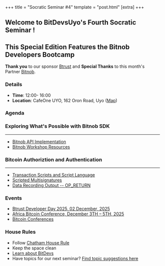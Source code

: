 +++
title = "Socratic Seminar #4"
template = "post.html"
[extra]
+++

## Welcome to BitDevsUyo's Fourth Socratic Seminar !
## This Special Edition Features the Bitnob Developers Bootcamp 

**Thank you** to our sponsor [Btrust](https://www.btrust.tech/) and **Special Thanks** to this month's Partner [Bitnob](https://bitnob.com).


### Details
- **Time**: 12:00- 16:00
- **Location**: CafeOne UYO, 162 Oron Road, Uyo ([Map](https://www.google.com/maps/dir//162+Oron+Rd,+Ewet+Housing+Estate,+Uyo+520102,+Akwa+Ibom/@5.0200907,7.8685155,12.26z/data=!4m8!4m7!1m0!1m5!1m1!1s0x105d575ff4662ecf:0x7887f2f48f1d4d29!2m2!1d7.9378991!2d5.0195906?entry=ttu&g_ep=EgoyMDI1MDUxNS4wIKXMDSoASAFQAw%3D%3D))

### Agenda

### Exploring What's Possible with Bitnob SDK
_______________________________________________________________________________
* [Bitnob API Implementation](https://bitnob.dev)
* [Bitnob Workshop Resources](https://github.com/bitnob/api-workshops)


### Bitcoin Authoriztion and Authentication
_______________________________________________________________________________
* [Transaction Scripts and Script Language](https://learnmeabitcoin.com/technical/transactionhttps://github.com/bitcoinbook/bitcoinbook/blob/develop/ch07_authorization-authentication.adoc)
* [Scripted Multisignatures](https://github.com/bitcoinbook/bitcoinbook/blob/develop/ch07_authorization-authentication.adoc)
* [Data Recording Output -- OP_RETURN](https://github.com/bitcoinbook/bitcoinbook/blob/develop/ch07_authorization-authentication.adoc)
 

### Events
- [Btrust Developer Day 2025, 02 December, 2025](https://clooza.com/events/BTRUSTDEVELOPERDAY) 
- [Africa Bitcoin Conference, December 3TH – 5TH, 2025](https://afrobitcoin.org/)
- [Bitcoin Conferences](https://b.tc/conference/)

### House Rules
- Follow [Chatham House Rule](https://www.chathamhouse.org/about-us/chatham-house-rule)
- Keep the space clean
- [Learn about BitDevs](https://bitdevsuyo.org/about/)
- Have topics for our next seminar? [Find topic suggestions here](/about/find-topics)
